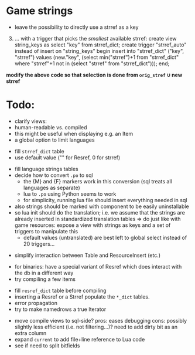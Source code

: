 # Game strings
 - leave the possibility to directly use a strref as a key
3. ... with a trigger that picks the *smallest* available strref:
    create view string_keys as select "key" from strref_dict;
    create trigger "strref_auto" instead of insert on "string_keys"
    begin
      insert into "strref_dict" ("key", "strref") values
      (new."key", (select min("strref")+1 from "strref_dict" where
			"strref"+1 not in (select "strref" from "strref_dict")));
		end;

 **modify the above code so that selection is done from `orig_stref` ∪
 new strref**
# Todo:
 - clarify views:
  - human-readable vs. compiled
  - this might be useful when displaying e.g. an Item
 - a global option to limit languages
 + fill `strref_dict` table
 + use default value ("" for Resref, 0 for strref)
 - fill language strings tables
  - decide how to convert `.po` to sql
	- the {M} and {F} markers work in this conversion (sql treats all
		languages as separate)
	- lua to `.po` using Python seems to work
	- for simplicity, running lua file should insert everything needed in sql
  - also strings should be marked with component to be easily uninstallable
  - so lua init should do the translation; i.e. we assume that the
		strings are already inserted in standardized translation tables
  => do just like with game resources: expose a view with strings as keys
  and a set of triggers to manipulate this
	- default values (untranslated) are best left to global select instead
		of 20 triggers...
 + simplify interaction between Table and ResourceInsert (etc.)
 - for binaries: have a special variant of Resref which does interact with
	 the db in a different way
 - try compiling a few items
 + fill `resref_dict` table before compiling
 + inserting a Resref or a Strref populate the `*_dict` tables.
 + error propagation
 + try to make namedrows a true Iterator
 - move compile views to sql-side?
  pros: eases debugging
  cons: possibly slightly less efficient (i.e. not filtering...)?
	  need to add dirty bit as an extra column
 - expand `current` to add file+line reference to Lua code
 - see if need to split bitfields
